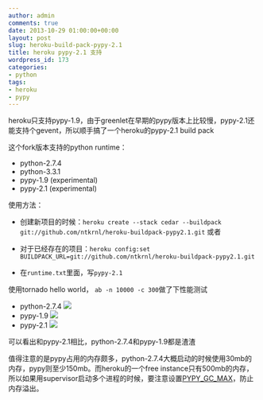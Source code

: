 ```yaml
---
author: admin
comments: true
date: 2013-10-29 01:00:00+00:00
layout: post
slug: heroku-build-pack-pypy-2.1
title: heroku pypy-2.1 支持
wordpress_id: 173
categories:
- python 
tags:
- heroku
- pypy
---
```

heroku只支持pypy-1.9，由于greenlet在早期的pypy版本上比较慢，pypy-2.1还能支持个gevent，所以顺手搞了一个heroku的pypy-2.1 build pack

这个fork版本支持的python runtime：

- python-2.7.4
- python-3.3.1 
- pypy-1.9 (experimental)
- pypy-2.1 (experimental)

使用方法：

- 创建新项目的时候：`heroku create --stack cedar --buildpack git://github.com/ntkrnl/heroku-buildpack-pypy2.1.git`
或者

- 对于已经存在的项目：`heroku config:set BUILDPACK_URL=git://github.com/ntkrnl/heroku-buildpack-pypy2.1.git`

- 在`runtime.txt`里面，写`pypy-2.1`

使用tornado hello world， `ab -n 10000 -c 300`做了下性能测试

- python-2.7.4
 ![](http://ww3.sinaimg.cn/large/7dea1af1tw1ea1f2snxvuj20ge0ghjt8.jpg)
- pypy-1.9
 ![](http://ww2.sinaimg.cn/large/7dea1af1tw1ea1f2r6q37j20g80g5gnc.jpg)
- pypy-2.1
![](http://ww4.sinaimg.cn/large/7dea1af1tw1ea1f2nn5hyj20gc0gcq48.jpg)

可以看出和pypy-2.1相比，python-2.7.4和pypy-1.9都是渣渣

值得注意的是pypy占用的内存颇多，python-2.7.4大概启动的时候使用30mb的内存，pypy则至少150mb。而heroku的一个free instance只有500mb的内存，所以如果用supervisor启动多个进程的时候，要注意设置[PYPY_GC_MAX](http://doc.pypy.org/en/latest/gc_info.html)，防止内存溢出。